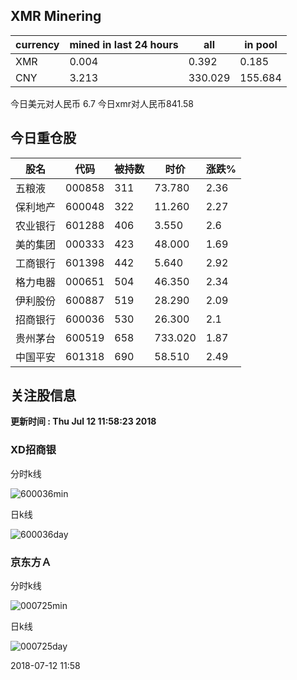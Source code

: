 ## XMR Minering

|currency|mined in last 24 hours|all|in pool|
|---|---|---|---|
|XMR|0.004|0.392|0.185|
|CNY|3.213|330.029|155.684|

今日美元对人民币 6.7	今日xmr对人民币841.58


## 今日重仓股 

|股名|代码|被持数|时价|涨跌%|
|---|---|---|---|---|
|五粮液|000858|311|73.780|2.36|
|保利地产|600048|322|11.260|2.27|
|农业银行|601288|406|3.550|2.6|
|美的集团|000333|423|48.000|1.69|
|工商银行|601398|442|5.640|2.92|
|格力电器|000651|504|46.350|2.34|
|伊利股份|600887|519|28.290|2.09|
|招商银行|600036|530|26.300|2.1|
|贵州茅台|600519|658|733.020|1.87|
|中国平安|601318|690|58.510|2.49|

## 关注股信息
**更新时间 : Thu Jul 12 11:58:23 2018**
### XD招商银 
分时k线

![600036min](http://image.sinajs.cn/newchart/min/n/sh600036.gif)

日k线

![600036day](http://image.sinajs.cn/newchart/daily/n/sh600036.gif)

### 京东方Ａ 
分时k线

![000725min](http://image.sinajs.cn/newchart/min/n/sz000725.gif)

日k线

![000725day](http://image.sinajs.cn/newchart/daily/n/sz000725.gif)

2018-07-12 11:58